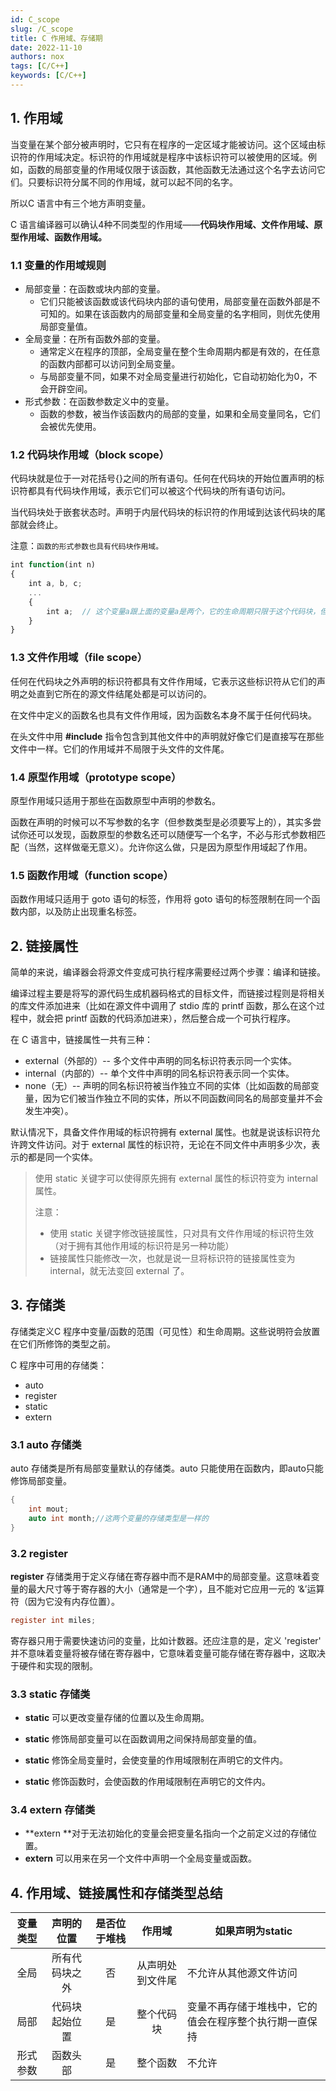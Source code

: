 ```yaml
---
id: C_scope
slug: /C_scope
title: C 作用域、存储期
date: 2022-11-10
authors: nox
tags: [C/C++]
keywords: [C/C++]
---
```


<!-- truncate -->

## 1. 作用域

当变量在某个部分被声明时，它只有在程序的一定区域才能被访问。这个区域由标识符的作用域决定。标识符的作用域就是程序中该标识符可以被使用的区域。例如，函数的局部变量的作用域仅限于该函数，其他函数无法通过这个名字去访问它们。只要标识符分属不同的作用域，就可以起不同的名字。

所以C 语言中有三个地方声明变量。

C 语言编译器可以确认4种不同类型的作用域——**代码块作用域、文件作用域、原型作用域、函数作用域。**

### 1.1 变量的作用域规则

- 局部变量：在函数或块内部的变量。
  - 它们只能被该函数或该代码块内部的语句使用，局部变量在函数外部是不可知的。如果在该函数内的局部变量和全局变量的名字相同，则优先使用局部变量值。
- 全局变量：在所有函数外部的变量。
  - 通常定义在程序的顶部，全局变量在整个生命周期内都是有效的，在任意的函数内部都可以访问到全局变量。
  - 与局部变量不同，如果不对全局变量进行初始化，它自动初始化为0，不会开辟空间。
- 形式参数：在函数参数定义中的变量。
  - 函数的参数，被当作该函数内的局部的变量，如果和全局变量同名，它们会被优先使用。

### 1.2 代码块作用域（block scope）

代码块就是位于一对花括号{}之间的所有语句。任何在代码块的开始位置声明的标识符都具有代码块作用域，表示它们可以被这个代码块的所有语句访问。

当代码块处于嵌套状态时。声明于内层代码块的标识符的作用域到达该代码块的尾部就会终止。

注意：`函数的形式参数也具有代码块作用域。`

```js
int function(int n)
{
    int a, b, c;
    ...
    {
        int a;  // 这个变量a跟上面的变量a是两个，它的生命周期只限于这个代码块，但是在该代码块内它会被优先使用
    }
}
```

### 1.3 文件作用域（file scope）

任何在代码块之外声明的标识符都具有文件作用域，它表示这些标识符从它们的声明之处直到它所在的源文件结尾处都是可以访问的。

在文件中定义的函数名也具有文件作用域，因为函数名本身不属于任何代码块。

在头文件中用 **#include** 指令包含到其他文件中的声明就好像它们是直接写在那些文件中一样。它们的作用域并不局限于头文件的文件尾。

### 1.4 原型作用域（prototype scope）

原型作用域只适用于那些在函数原型中声明的参数名。

函数在声明的时候可以不写参数的名字（但参数类型是必须要写上的），其实多尝试你还可以发现，函数原型的参数名还可以随便写一个名字，不必与形式参数相匹配（当然，这样做毫无意义）。允许你这么做，只是因为原型作用域起了作用。

### 1.5 函数作用域（function scope）

函数作用域只适用于 goto 语句的标签，作用将 goto 语句的标签限制在同一个函数内部，以及防止出现重名标签。

## 2. 链接属性

简单的来说，编译器会将源文件变成可执行程序需要经过两个步骤：编译和链接。

编译过程主要是将写的源代码生成机器码格式的目标文件，而链接过程则是将相关的库文件添加进来（比如在源文件中调用了 stdio 库的 printf 函数，那么在这个过程中，就会把 printf 函数的代码添加进来），然后整合成一个可执行程序。

在 C 语言中，链接属性一共有三种：

- external（外部的）-- 多个文件中声明的同名标识符表示同一个实体。
- internal（内部的）-- 单个文件中声明的同名标识符表示同一个实体。
- none（无）-- 声明的同名标识符被当作独立不同的实体（比如函数的局部变量，因为它们被当作独立不同的实体，所以不同函数间同名的局部变量并不会发生冲突）。

默认情况下，具备文件作用域的标识符拥有 external 属性。也就是说该标识符允许跨文件访问。对于 external 属性的标识符，无论在不同文件中声明多少次，表示的都是同一个实体。

> 使用 static 关键字可以使得原先拥有 external 属性的标识符变为 internal 属性。
>
> 注意：
>
> + 使用 static 关键字修改链接属性，只对具有文件作用域的标识符生效（对于拥有其他作用域的标识符是另一种功能）
> + 链接属性只能修改一次，也就是说一旦将标识符的链接属性变为 internal，就无法变回 external 了。

## 3. 存储类

存储类定义C 程序中变量/函数的范围（可见性）和生命周期。这些说明符会放置在它们所修饰的类型之前。

C 程序中可用的存储类：

+ auto
+ register
+ static
+ extern

### 3.1 auto 存储类

auto 存储类是所有局部变量默认的存储类。auto 只能使用在函数内，即auto只能修饰局部变量。

```C
{
	int mout;
	auto int month;//这两个变量的存储类型是一样的
}
```

### 3.2 register

**register** 存储类用于定义存储在寄存器中而不是RAM中的局部变量。这意味着变量的最大尺寸等于寄存器的大小（通常是一个字），且不能对它应用一元的 ‘&’运算符（因为它没有内存位置）。

```C
register int miles;
```

寄存器只用于需要快速访问的变量，比如计数器。还应注意的是，定义 'register' 并不意味着变量将被存储在寄存器中，它意味着变量可能存储在寄存器中，这取决于硬件和实现的限制。

### 3.3 static 存储类

+ **static** 可以更改变量存储的位置以及生命周期。

+ **static** 修饰局部变量可以在函数调用之间保持局部变量的值。
+ **static** 修饰全局变量时，会使变量的作用域限制在声明它的文件内。
+ **static** 修饰函数时，会使函数的作用域限制在声明它的文件内。

### 3.4 extern 存储类

+ **extern **对于无法初始化的变量会把变量名指向一个之前定义过的存储位置。
+ **extern** 可以用来在另一个文件中声明一个全局变量或函数。

## 4. 作用域、链接属性和存储类型总结

| 变量类型 |   声明的位置   | 是否位于堆栈 |      作用域      | 如果声明为static                                       |
| :------: | :------------: | :----------: | :--------------: | ------------------------------------------------------ |
|   全局   | 所有代码块之外 |      否      | 从声明处到文件尾 | 不允许从其他源文件访问                                 |
|   局部   | 代码块起始位置 |      是      |    整个代码块    | 变量不再存储于堆栈中，它的值会在程序整个执行期一直保持 |
| 形式参数 |    函数头部    |      是      |     整个函数     | 不允许                                                 |







